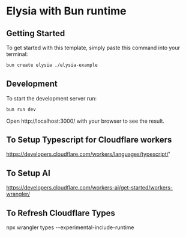 # Elysia with Bun runtime

## Getting Started
To get started with this template, simply paste this command into your terminal:
```bash
bun create elysia ./elysia-example
```

## Development
To start the development server run:
```bash
bun run dev
```

Open http://localhost:3000/ with your browser to see the result.

## To Setup Typescript for Cloudflare workers
https://developers.cloudflare.com/workers/languages/typescript/'

## To Setup AI
https://developers.cloudflare.com/workers-ai/get-started/workers-wrangler/

## To Refresh Cloudflare Types
npx wrangler types --experimental-include-runtime